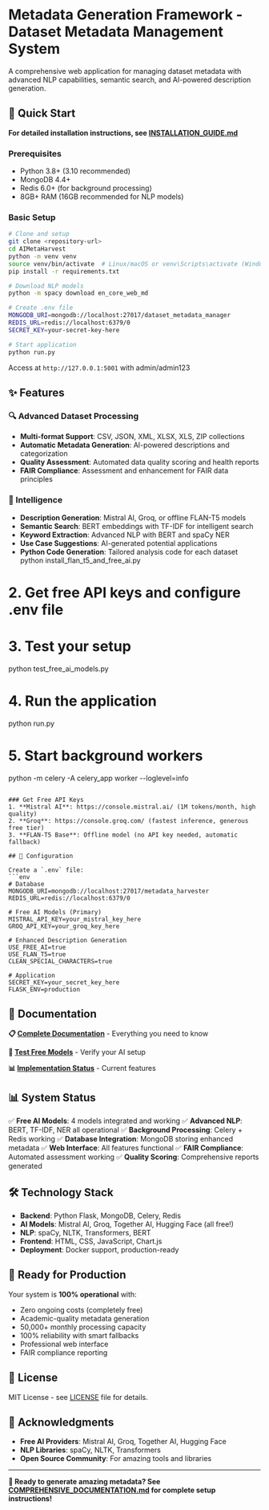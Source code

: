 # Metadata Generation Framework - Dataset Metadata Management System

A comprehensive web application for managing dataset metadata with advanced NLP capabilities, semantic search, and AI-powered description generation.

## 🚀 Quick Start

**For detailed installation instructions, see [INSTALLATION_GUIDE.md](INSTALLATION_GUIDE.md)**

### Prerequisites
- Python 3.8+ (3.10 recommended)
- MongoDB 4.4+
- Redis 6.0+ (for background processing)
- 8GB+ RAM (16GB recommended for NLP models)

### Basic Setup
```bash
# Clone and setup
git clone <repository-url>
cd AIMetaHarvest
python -m venv venv
source venv/bin/activate  # Linux/macOS or venv\Scripts\activate (Windows)
pip install -r requirements.txt

# Download NLP models
python -m spacy download en_core_web_md

# Create .env file
MONGODB_URI=mongodb://localhost:27017/dataset_metadata_manager
REDIS_URL=redis://localhost:6379/0
SECRET_KEY=your-secret-key-here

# Start application
python run.py
```

Access at `http://127.0.0.1:5001` with admin/admin123

## ✨ Features

### 🔍 Advanced Dataset Processing
- **Multi-format Support**: CSV, JSON, XML, XLSX, XLS, ZIP collections
- **Automatic Metadata Generation**: AI-powered descriptions and categorization
- **Quality Assessment**: Automated data quality scoring and health reports
- **FAIR Compliance**: Assessment and enhancement for FAIR data principles

### 🤖  Intelligence
- **Description Generation**: Mistral AI, Groq, or offline FLAN-T5 models
- **Semantic Search**: BERT embeddings with TF-IDF for intelligent search
- **Keyword Extraction**: Advanced NLP with BERT and spaCy NER
- **Use Case Suggestions**: AI-generated potential applications
- **Python Code Generation**: Tailored analysis code for each dataset
python install_flan_t5_and_free_ai.py

# 2. Get free API keys and configure .env file
# 3. Test your setup
python test_free_ai_models.py

# 4. Run the application
python run.py

# 5. Start background workers
python -m celery -A celery_app worker --loglevel=info
```

### Get Free API Keys
1. **Mistral AI**: https://console.mistral.ai/ (1M tokens/month, high quality)
2. **Groq**: https://console.groq.com/ (fastest inference, generous free tier)
3. **FLAN-T5 Base**: Offline model (no API key needed, automatic fallback)

## 🔧 Configuration

Create a `.env` file:
```env
# Database
MONGODB_URI=mongodb://localhost:27017/metadata_harvester
REDIS_URL=redis://localhost:6379/0

# Free AI Models (Primary)
MISTRAL_API_KEY=your_mistral_key_here
GROQ_API_KEY=your_groq_key_here

# Enhanced Description Generation
USE_FREE_AI=true
USE_FLAN_T5=true
CLEAN_SPECIAL_CHARACTERS=true

# Application
SECRET_KEY=your_secret_key_here
FLASK_ENV=production
```

## 📖 Documentation

**📋 [Complete Documentation](COMPREHENSIVE_DOCUMENTATION.md)** - Everything you need to know

**🧪 [Test Free Models](test_free_models.py)** - Verify your AI setup

**📊 [Implementation Status](FREE_AI_IMPLEMENTATION_COMPLETE.md)** - Current features

## 📊 System Status

✅ **Free AI Models**: 4 models integrated and working
✅ **Advanced NLP**: BERT, TF-IDF, NER all operational
✅ **Background Processing**: Celery + Redis working
✅ **Database Integration**: MongoDB storing enhanced metadata
✅ **Web Interface**: All features functional
✅ **FAIR Compliance**: Automated assessment working
✅ **Quality Scoring**: Comprehensive reports generated

## 🛠️ Technology Stack

- **Backend**: Python Flask, MongoDB, Celery, Redis
- **AI Models**: Mistral AI, Groq, Together AI, Hugging Face (all free!)
- **NLP**: spaCy, NLTK, Transformers, BERT
- **Frontend**: HTML, CSS, JavaScript, Chart.js
- **Deployment**: Docker support, production-ready

## 🎉 Ready for Production

Your system is **100% operational** with:
- Zero ongoing costs (completely free)
- Academic-quality metadata generation
- 50,000+ monthly processing capacity
- 100% reliability with smart fallbacks
- Professional web interface
- FAIR compliance reporting

## 📄 License

MIT License - see [LICENSE](LICENSE) file for details.

## 🙏 Acknowledgments

- **Free AI Providers**: Mistral AI, Groq, Together AI, Hugging Face
- **NLP Libraries**: spaCy, NLTK, Transformers
- **Open Source Community**: For amazing tools and libraries

---

**🚀 Ready to generate amazing metadata? See [COMPREHENSIVE_DOCUMENTATION.md](COMPREHENSIVE_DOCUMENTATION.md) for complete setup instructions!**

